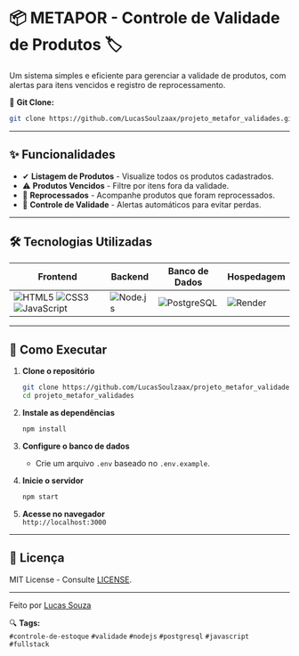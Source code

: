 # 📦 METAPOR - Controle de Validade de Produtos 🏷️  


Um sistema simples e eficiente para gerenciar a validade de produtos, com alertas para itens vencidos e registro de reprocessamento.  

🔗 **Git Clone:**  
```bash
git clone https://github.com/LucasSoulzaax/projeto_metafor_validades.git
```  

---  

## ✨ Funcionalidades  

- ✔ **Listagem de Produtos** - Visualize todos os produtos cadastrados.  
- ⚠ **Produtos Vencidos** - Filtre por itens fora da validade.  
- 🔄 **Reprocessados** - Acompanhe produtos que foram reprocessados.  
- 📅 **Controle de Validade** - Alertas automáticos para evitar perdas.  

---  

## 🛠️ Tecnologias Utilizadas  

<div align="center">

| **Frontend**       | **Backend**   | **Banco de Dados** | **Hospedagem** |
|--------------------|---------------|--------------------|----------------|
| ![HTML5](https://img.shields.io/badge/HTML5-E34F26?style=for-the-badge&logo=html5&logoColor=white) ![CSS3](https://img.shields.io/badge/CSS3-1572B6?style=for-the-badge&logo=css3&logoColor=white) ![JavaScript](https://img.shields.io/badge/JavaScript-F7DF1E?style=for-the-badge&logo=javascript&logoColor=black) | ![Node.js](https://img.shields.io/badge/Node.js-339933?style=for-the-badge&logo=nodedotjs&logoColor=white) | ![PostgreSQL](https://img.shields.io/badge/PostgreSQL-4169E1?style=for-the-badge&logo=postgresql&logoColor=white) | ![Render](https://img.shields.io/badge/Render-46E3B7?style=for-the-badge&logo=render&logoColor=white) |

</div>

---  

## 🚀 Como Executar  

1. **Clone o repositório**  
   ```bash
   git clone https://github.com/LucasSoulzaax/projeto_metafor_validades.git
   cd projeto_metafor_validades
   ```  

2. **Instale as dependências**  
   ```bash
   npm install
   ```  

3. **Configure o banco de dados**  
   - Crie um arquivo `.env` baseado no `.env.example`.  

4. **Inicie o servidor**  
   ```bash
   npm start
   ```  

5. **Acesse no navegador**  
   `http://localhost:3000`  

---  

## 📝 Licença  

MIT License - Consulte [LICENSE](LICENSE).  

---  

Feito por [Lucas Souza](https://github.com/LucasSoulzaax)  

🔍 **Tags:**  
`#controle-de-estoque` `#validade` `#nodejs` `#postgresql` `#javascript` `#fullstack`  
